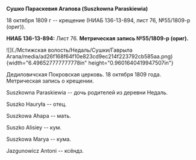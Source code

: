 **Сушко Параскевия Агапова (Suszkowna Paraskiewia)**

18 октября 1809 г -- крещение (НИАБ 136-13-894, лист 76, №55/1809-р
(ориг)).

**НИАБ 136-13-894:** Лист 76. **Метрическая запись №55/1809-р (ориг).**

![](./Мстижская волость/Недаль/Сушки/Гаврыла Агапа/media/ad26f168f64f10e823cd9ec214f223792cb585aa.png){width="6.496527777777778in"
height="0.9601640419947507in"}

Дедиловичская Покровская церковь. 18 октября 1809 года. Метрическая
запись о крещении.

Suszkowna Paraskiewia -- дочь родителей из деревни Недаль.

Suszko Hauryła -- отец.

Suszkowa Ahapa -- мать.

Suszko Alisiey -- кум.

Suszkowa Marya -- кума.

Jazgunowicz Antoni -- ксёндз.

